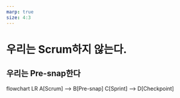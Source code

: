 ```yaml
---
marp: true
size: 4:3
---
```


# 우리는 Scrum하지 않는다.  
## 우리는 Pre-snap한다

<div class="mermaid">
flowchart LR
    A[Scrum] --> B[Pre-snap]
    C[Sprint] --> D[Checkpoint]
</div>